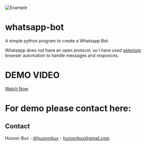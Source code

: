 ![Example](https://i.ytimg.com/vi/BTlMerin54o/hqdefault.jpg)


# whatsapp-bot
A simple python program to create a Whatsapp Bot.


Whatsapp does not have an open protocol, so I have used [selenium](https://github.com/SeleniumHQ/selenium) browser automation to handle messages and responces.

# DEMO VIDEO
[Watch Now](https://www.youtube.com/watch?v=BTlMerin54o)

# For demo please contact here:
<!-- CONTACT -->
## Contact

Huzoor Bux - [@huzoorbux](https://twitter.com/huzoorbux) - huzoorbux@gmail.com
